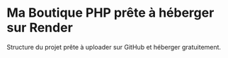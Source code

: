 # Ma Boutique PHP prête à héberger sur Render

Structure du projet prête à uploader sur GitHub et héberger gratuitement.